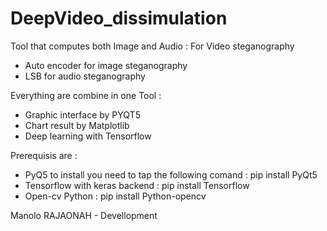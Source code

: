 # DeepVideo_dissimulation

Tool that computes both Image and Audio :
For Video steganography

- Auto encoder for image steganography
- LSB for audio steganography

Everything are combine in one Tool :
- Graphic interface by PYQT5
- Chart result by Matplotlib
- Deep learning with Tensorflow 

Prerequisis are :
- PyQ5 to install you need to tap the following comand : pip install PyQt5
- Tensorflow with keras backend : pip install Tensorflow
- Open-cv Python : pip install Python-opencv

Manolo RAJAONAH - Devellopment
